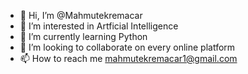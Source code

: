 - 👋 Hi, I’m @Mahmutekremacar
- 👀 I’m interested in Artficial Intelligence
- 🌱 I’m currently learning Python
- 💞️ I’m looking to collaborate on every online platform 
- 📫 How to reach me mahmutekremacar1@gmail.com

<!---
Mahmutekremacar/Mahmutekremacar is a ✨ special ✨ repository because its `README.md` (this file) appears on your GitHub profile.
You can click the Preview link to take a look at your changes.
--->
